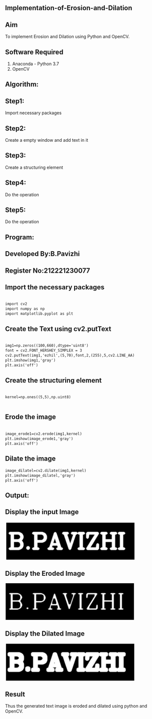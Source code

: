 ## Implementation-of-Erosion-and-Dilation
## Aim
To implement Erosion and Dilation using Python and OpenCV.
## Software Required
1. Anaconda - Python 3.7
2. OpenCV
## Algorithm:
## Step1:
Import necessary packages

## Step2:
Create a empty window and add text in it

## Step3:
Create a structuring element

## Step4:
Do the operation

## Step5:
Do the operation
## Program:
## Developed By:B.Pavizhi
## Register No:212221230077
## Import the necessary packages
```

import cv2
import numpy as np
import matplotlib.pyplot as plt

```

## Create the Text using cv2.putText
```

img1=np.zeros((100,660),dtype='uint8')
font = cv2.FONT_HERSHEY_SIMPLEX = 3
cv2.putText(img1,'ezhil',(5,70),font,2,(255),5,cv2.LINE_AA)
plt.imshow(img1,'gray')
plt.axis('off')
```


## Create the structuring element
```

kernel=np.ones((5,5),np.uint8)


```
## Erode the image
```

image_erode1=cv2.erode(img1,kernel)
plt.imshow(image_erode1,'gray')
plt.axis('off')

```

## Dilate the image
```
image_dilatel=cv2.dilate(img1,kernel)
plt.imshow(image_dilatel,'gray')
plt.axis('off')
```
## Output:

## Display the input Image
![](./1.png)

## Display the Eroded Image
![](./2.png)

## Display the Dilated Image
![](./3.png)
## Result
Thus the generated text image is eroded and dilated using python and OpenCV.